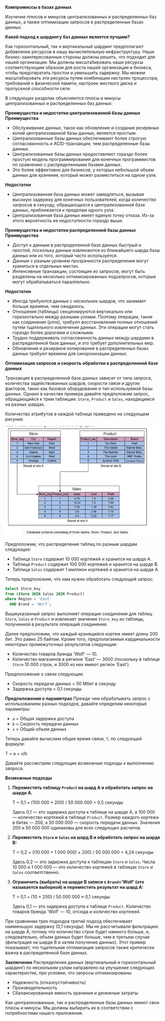 **Компромиссы в базах данных**

Изучение плюсов и минусов централизованных и распределенных баз данных, а также оптимизации запросов в распределенных базах данных.

**Какой подход к шардингу баз данных является лучшим?**

Как горизонтальный, так и вертикальный шардинг предполагают добавление ресурсов в нашу вычислительную инфраструктуру. Наши
бизнес-заинтересованные стороны должны решить, что подходит для нашей организации. Мы должны масштабировать наши ресурсы соответствующим
образом для роста нашей организации и бизнеса, чтобы предотвратить простои и уменьшить задержку. Мы можем масштабировать эти ресурсы путем
комбинации настроек процессора, требований к физической памяти, настроек жесткого диска и пропускной способности сети.

В следующих разделах объясняются плюсы и минусы централизованных и распределенных баз данных:

**Преимущества и недостатки централизованной базы данных**
**Преимущества**

* Обслуживание данных, такое как обновление и создание резервных копий централизованной базы данных, является простым.
* Централизованные базы данных обеспечивают более строгую согласованность и ACID-транзакции, чем распределенные базы данных.
* Централизованные базы данных предоставляют гораздо более простую модель программирования для конечных программистов по сравнению с
  распределенными базами данных.
* Это более эффективно для бизнесов, у которых небольшой объем данных для хранения, который может разместиться на одном узле.

**Недостатки**

* Централизованная база данных может замедляться, вызывая высокую задержку для конечных пользователей, когда количество запросов в секунду,
  обращающихся к централизованной базе данных, приближается к пределам одного узла.
* Централизованная база данных имеет единую точку отказа. Из-за этого вероятность ее недоступности гораздо выше.

**Преимущества и недостатки распределенной базы данных**
**Преимущества**

* Доступ к данным в распределенной базе данных быстрый и простой, поскольку данные извлекаются из ближайшего шарда базы данных или из того,
  который часто используется.
* Данные с разным уровнем прозрачности распределения могут храниться в отдельных местах.
* Интенсивные транзакции, состоящие из запросов, могут быть разделены на несколько оптимизированных подзапросов, которые могут
  обрабатываться параллельно.

**Недостатки**

* Иногда требуются данные с нескольких шардов, что занимает больше времени, чем ожидалось.
* Отношения (таблицы) секционируются вертикально или горизонтально между разными узлами. Поэтому операции, такие как соединения (joins),
  требуют восстановления полных отношений путем тщательного извлечения данных. Эти операции могут стать гораздо более дорогими и сложными.
* Трудно поддерживать согласованность данных между шардами в распределенной базе данных, и это требует дополнительных мер.
* Обновления и резервное копирование в распределенных базах данных требуют времени для синхронизации данных.

**Оптимизация запросов и скорость обработки в распределенной базе данных**

Транзакция в распределенной базе данных зависит от типа запроса, количества задействованных шардов, скорости связи и других
факторов, таких как базовое оборудование и тип используемой базы данных. Однако в качестве примера давайте предположим запрос, обращающийся
к трем таблицам: `Store`, `Product` и `Sales`, находящимся на разных шардах.

Количество атрибутов в каждой таблице приведено на следующем рисунке:

![img_24.png](img/img_24.png)

Предположим, что распределение таблиц по разным шардам следующее:

* Таблица `Store` содержит 10 000 кортежей и хранится на шарде A.
* Таблица `Product` содержит 100 000 кортежей и хранится на шарде B.
* Таблица `Sales` содержит 1 миллион кортежей и хранится на шарде A.

Теперь предположим, что нам нужно обработать следующий запрос:

```sql
Select Store_key
from (Store JOIN Sales JOIN Product)
where Region = 'East'
  AND Brand = 'Wolf';
```

Вышеуказанный запрос выполняет операции соединения для таблиц `Store`, `Sales` и `Product` и извлекает значения `Store_key` из таблицы,
полученной в результате операций соединения.

Далее предположим, что каждый хранящийся кортеж имеет длину 200 бит. Это равно 25 байтам. Кроме того, предполагаемые кардинальности
некоторых промежуточных результатов следующие:

* Количество товаров бренда 'Wolf' — 10.
* Количество магазинов в регионе 'East' — 3000 (поскольку в таблице `Store` 10 000 строк, и 3000 из них имеют регион 'East').

Предположения о связи следующие:

* Скорость передачи данных = 50 Мбит в секунду
* Задержка доступа = 0,1 секунды

**Предположения о параметрах**
Прежде чем обрабатывать запрос с использованием разных подходов, давайте определим некоторые параметры:

* `a` = Общая задержка доступа
* `b` = Скорость передачи данных
* `v` = Общий объем данных

Теперь давайте вычислим общее время связи, `T`, по следующей формуле:

T = a + v/b

Давайте рассмотрим следующие возможные подходы к выполнению запроса.

**Возможные подходы**

1. **Переместить таблицу `Product` на шард A и обработать запрос на шарде A.**

   T = 0,1 + (100 000 × 200) / 50 000 000 = 0,5 секунды

   Здесь 0,1 — это задержка доступа к таблице на шарде A, а 100 000 — количество кортежей в таблице `Product`. Размер каждого кортежа в
   битах — 200, а 50 000 000 — скорость передачи данных. Значения 200 и 50 000 000 одинаковы для всех следующих расчетов.

2. **Переместить `Store` и `Sales` на шард B и обработать запрос на шарде B:**

   T = 0,2 + ((10 000 + 1 000 000) × 200) / 50 000 000 = 4,24 секунды

   Здесь 0,2 — это задержка доступа к таблицам `Store` и `Sales`. Числа 10 000 и 1 000 000 — это количество кортежей в таблицах `Store`
   и `Sales` соответственно.

3. **Ограничить (выбрать) на шарде B записи с `Brand`='Wolf' (это называется выборкой) и переместить результат на шард A:**

   T = 0,1 + (10 × 200) / 50 000 000 ≈ 0,1 секунды

   Здесь 0,1 — это задержка доступа к таблице `Product`. Количество товаров бренда 'Wolf' — 10, отсюда и количество кортежей.

При сравнении трех подходов третий подход обеспечивает наименьшую задержку (0,1 секунды). Мы не рассчитывали фильтрацию на шарде A, потому
что количество строк будет намного больше, и, следовательно, объем данных будет больше, чем в третьем случае (фильтрация на шарде B и затем
получение данных). Этот пример показывает, что тщательная оптимизация запросов также критически важна в распределенной базе данных.

**Заключение**
Распределение данных (вертикальный и горизонтальный шардинг) по нескольким узлам направлено на улучшение следующих характеристик, при
условии, что запросы оптимизированы:

* Надежность (отказоустойчивость)
* Производительность
* Сбалансированная емкость хранения и денежные затраты

Как централизованные, так и распределенные базы данных имеют свои плюсы и минусы. Мы должны выбирать их в соответствии с потребностями
нашего приложения.